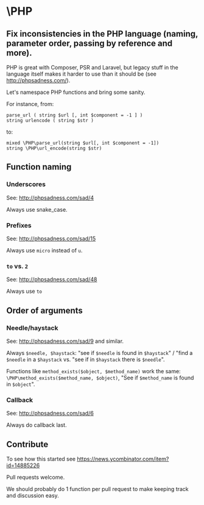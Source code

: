 # \PHP
## Fix inconsistencies in the PHP language (naming, parameter order, passing by reference and more).

PHP is great with Composer, PSR and Laravel, but legacy stuff in the language itself makes it harder to use than it should be (see http://phpsadness.com/).

Let's namespace PHP functions and bring some sanity.

For instance, from:

    parse_url ( string $url [, int $component = -1 ] )
    string urlencode ( string $str )
    
to:


    mixed \PHP\parse_url(string $url[, int $component = -1])
    string \PHP\url_encode(string $str)
    
## Function naming

### Underscores

See: http://phpsadness.com/sad/4

Always use snake_case.

### Prefixes

See: http://phpsadness.com/sad/15

Always use `micro` instead of `u`.

### `to` vs. `2`

See: http://phpsadness.com/sad/48

Always use `to`

## Order of arguments

### Needle/haystack

See: http://phpsadness.com/sad/9 and similar.

Always `$needle, $haystack`: "see if `$needle` is found in `$haystack`" / "find a `$needle` in a `$haystack` vs. "see if in `$haystack` there is `$needle`".

Functions like `method_exists($object, $method_name)` work the same: `\PHP\method_exists($method_name, $object)`, "See if `$method_name` is found in `$object`".

### Callback

See: http://phpsadness.com/sad/6

Always do callback last.

## Contribute

To see how this started see https://news.ycombinator.com/item?id=14885226

Pull requests welcome.

We should probably do 1 function per pull request to make keeping track and discussion easy.





